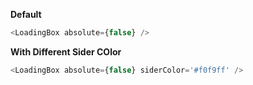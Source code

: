 **Default**

```js
<LoadingBox absolute={false} />
```

**With Different Sider COlor**

```js
<LoadingBox absolute={false} siderColor='#f0f9ff' />
```
